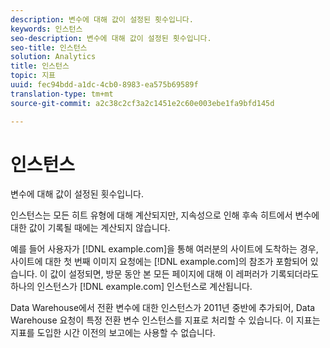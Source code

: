 ```yaml
---
description: 변수에 대해 값이 설정된 횟수입니다.
keywords: 인스턴스
seo-description: 변수에 대해 값이 설정된 횟수입니다.
seo-title: 인스턴스
solution: Analytics
title: 인스턴스
topic: 지표
uuid: fec94bdd-a1dc-4cb0-8983-ea575b69589f
translation-type: tm+mt
source-git-commit: a2c38c2cf3a2c1451e2c60e003ebe1fa9bfd145d

---
```



# 인스턴스

변수에 대해 값이 설정된 횟수입니다.

인스턴스는 모든 히트 유형에 대해 계산되지만, 지속성으로 인해 후속 히트에서 변수에 대한 값이 기록될 때에는 계산되지 않습니다.

예를 들어 사용자가 [!DNL example.com]을 통해 여러분의 사이트에 도착하는 경우, 사이트에 대한 첫 번째 이미지 요청에는 [!DNL example.com]의 참조가 포함되어 있습니다. 이 값이 설정되면, 방문 동안 본 모든 페이지에 대해 이 레퍼러가 기록되더라도 하나의 인스턴스가 [!DNL example.com] 인스턴스로 계산됩니다.

Data Warehouse에서 전환 변수에 대한 인스턴스가 2011년 중반에 추가되어, Data Warehouse 요청이 특정 전환 변수 인스턴스를 지표로 처리할 수 있습니다. 이 지표는 지표를 도입한 시간 이전의 보고에는 사용할 수 없습니다.
